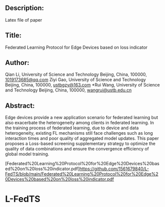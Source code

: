 
## Description:

Latex file of paper

## Title:
Federated Learning Protocol for Edge Devices based on loss indicator

## Author:
Qian Li, University of Science and Technology Beijing, China, 100000, 1019173685@qq.com
Ziyi Gao, University of Science and Technology Beijing, China, 100000, ustbgzy@163.com
*Rui Wang, University of Science and Technology Beijing, China, 100000, wangrui@ustb.edu.cn

## Abstract:
Edge devices provide a new application scenario for federated learning but also exacerbate the heterogeneity among clients in federated learning. In the training process of federated learning, due to
device and data heterogeneity, existing FL mechanisms still face challenges such as long interaction times and poor quality of aggregated model updates. This paper proposes a Loss-based screening
supplementary strategy to optimize the quality of data combinations and ensure the convergence efficiency of global model training.

[Federated%20Learning%20Protocol%20for%20Edge%20Devices%20based%20on%20loss%20indicator.pdf]https://github.com/1561679840/L-FedTS/blob/main/Federated%20Learning%20Protocol%20for%20Edge%20Devices%20based%20on%20loss%20indicator.pdf
# L-FedTS

